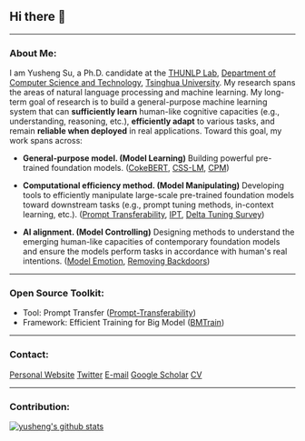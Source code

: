 ## Hi there 👋

----------
### About Me:
I am Yusheng Su, a Ph.D. candidate at the [THUNLP Lab](https://twitter.com/tsinghuanlp), [Department of Computer Science and Technology](http://www.cs.tsinghua.edu.cn/), [Tsinghua University](https://www.tsinghua.edu.cn/publish/thu2018en/index.html). My research spans the areas of natural language processing and machine learning. My long-term goal of research is to build a general-purpose machine learning system that can <b>sufficiently learn</b> human-like cognitive capacities (e.g., understanding, reasoning, etc.), <b>efficiently adapt</b> to various tasks, and remain <b>reliable when deployed</b> in real applications. Toward this goal, my work spans across:

* <b>General-purpose model. (Model Learning)</b> Building powerful pre-trained foundation models. ([CokeBERT](https://github.com/thunlp/CokeBERT), [CSS-LM](https://github.com/thunlp/CSS-LM), [CPM](https://github.com/TsinghuaAI/CPM-1-Generate))

* <b>Computational efficiency method. (Model Manipulating)</b> Developing tools to efficiently manipulate large-scale pre-trained foundation models toward downstream tasks (e.g., prompt tuning methods, in-context learning, etc.). ([Prompt Transferability](https://github.com/thunlp/Prompt-Transferability), [IPT](https://github.com/thunlp/Intrinsic-Prompt-Tuning), [Delta Tuning Survey](https://github.com/thunlp/OpenDelta))

* <b>AI alignment. (Model Controlling)</b> Designing methods to understand the emerging human-like capacities of contemporary foundation models and ensure the models perform tasks in accordance with human's real intentions. ([Model Emotion](), [Removing Backdoors]())

----------
### Open Source Toolkit:
* Tool: Prompt Transfer ([Prompt-Transferability](https://github.com/thunlp/Intrinsic-Prompt-Tuning))
* Framework: Efficient Training for Big Model ([BMTrain](https://github.com/OpenBMB/BMTrain))

----------
### Contact:
[Personal Website](https://yushengsu-thu.github.io)
[Twitter](https://twitter.com/thu_yushengsu)
[E-mail](yushengsu.thu@gmail.com)
[Google Scholar](https://scholar.google.com/citations?user=xwy6Va4AAAAJ)
[CV](https://www.dropbox.com/s/t5r9smtc07y0dw6/Yusheng_Su_Resume_2023_2_7.pdf?dl=0)

----------
### Contribution:
[![yusheng's github stats](https://github-readme-stats.vercel.app/api?username=yushengsu-thu&show_icons=true)](https://github.com/yushengsu-thu/)



<!--| <img align="center" src="https://github-readme-stats.vercel.app/api?username=yushengsu-thu
&layout=compact&count_private=true&show_icons=true&hide_border=true&bg_color=30,e96443,904e95&title_color=fff&text_color=fff" height="200"> | <img align="center" src="https://github-readme-stats.vercel.app/api/top-langs/?username=yushengsu-thu
&layout=compact&theme=radical&hide_border=true&hide=Jupyter%20Notebook&bg_color=30,e96443,904e95&title_color=fff&text_color=fff" height="200"> |
|---------|-------|-->


<!--
More Tortioal:  https://medium.com/starbugs/%E5%A6%82%E4%BD%95%E5%BB%BA%E7%AB%8B%E7%8D%A8%E4%B8%80%E7%84%A1%E4%BA%8C%E7%9A%84-github-profile-%E8%88%87%E4%B8%89%E5%80%8B%E5%BE%88%E9%85%B7%E7%9A%84%E8%A8%AD%E8%A8%88%E5%8F%8A%E6%87%89%E7%94%A8-ef1cbb4b42c1
-->

<!--
**yushengsu-thu/yushengsu-thu** is a ✨ _special_ ✨ repository because its `README.md` (this file) appears on your GitHub profile.

Here are some ideas to get you started:

- 🔭 I’m currently working on ...
- 🌱 I’m currently learning ...
- 👯 I’m looking to collaborate on ...
- 🤔 I’m looking for help with ...
- 💬 Ask me about ...
- 📫 How to reach me: ...
- 😄 Pronouns: ...
- ⚡ Fun fact: ...
-->
